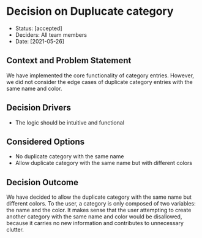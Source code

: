 # Decision on Duplucate category

* Status: [accepted]
* Deciders: All team members
* Date: [2021-05-26]

## Context and Problem Statement

We have implemented the core functionality of category entries. However, we did not consider the edge cases of duplicate category entries with the same name and color.

## Decision Drivers 

* The logic should be intuitive and functional

## Considered Options

* No duplicate category with the same name
* Allow duplicate category with the same name but with different colors

## Decision Outcome

We have decided to allow the duplicate category with the same name but different colors. To the user, a category is only composed of two variables: the name and the color. It makes sense that the user attempting to create another category with the same name and color would be disallowed, because it carries no new information and contributes to unnecessary clutter.
